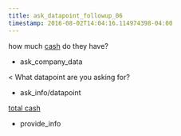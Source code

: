 ```yaml
---
title: ask_datapoint_followup_06
timestamp: 2016-08-02T14:04:16.114974398-04:00
---
```


how much [cash](datapoint) do they have?
* ask_company_data

< What datapoint are you asking for?
* ask_info/datapoint

[total cash](datapoint)
* provide_info
